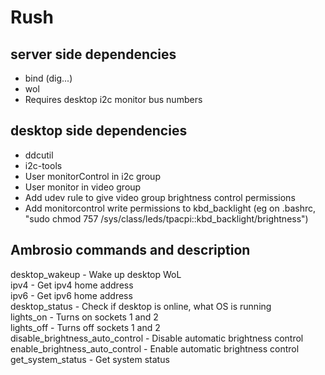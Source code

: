 # Rush

## server side dependencies
- bind (dig...) 
- wol  
- Requires  desktop i2c monitor bus numbers

## desktop side dependencies  
- ddcutil  
- i2c-tools  
- User monitorControl in i2c group  
- User monitor in video group
- Add udev rule to give video group brightness control permissions
- Add monitorcontrol write permissions to kbd_backlight (eg on .bashrc, "sudo chmod 757 /sys/class/leds/tpacpi\:\:kbd_backlight/brightness")

## Ambrosio commands and description  
desktop_wakeup - Wake up desktop WoL  
ipv4 - Get ipv4 home address  
ipv6 - Get ipv6 home address  
desktop_status - Check if desktop is online, what OS is running  
lights_on - Turns on sockets 1 and 2  
lights_off - Turns off sockets 1 and 2  
disable_brightness_auto_control - Disable automatic brightness control  
enable_brightness_auto_control - Enable automatic brightness control  
get_system_status - Get system status
